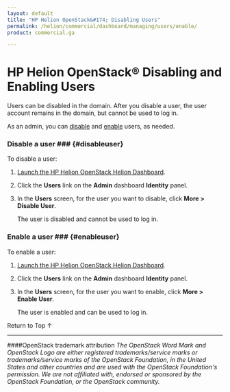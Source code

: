 ```yaml
---
layout: default
title: "HP Helion OpenStack&#174; Disabling Users"
permalink: /helion/commercial/dashboard/managing/users/enable/
product: commercial.ga

---
```

<!--UNDER REVISION-->

<script>

function PageRefresh {
onLoad="window.refresh"
}

PageRefresh();

</script>

<!--
<p style="font-size: small;"> <a href="/helion/commercial/ga1/install/">&#9664; PREV</a> | <a href="/helion/commercial/ga1/install-overview/">&#9650; UP</a> | <a href="/helion/commercial/ga1/">NEXT &#9654;</a> </p>
-->

# HP Helion OpenStack&#174; Disabling and Enabling Users

Users can be disabled in the domain. After you disable a user, the user account remains in the domain, but cannot be used to log in. </p>

As an admin, you can [disable](#disableuser) and [enable](#enableuser) users, as needed.</p>

### Disable a user ### {#disableuser}

To disable a user:</p>

1. [Launch the HP Helion OpenStack Helion Dashboard](/helion/openstack/dashboard/login/).

2. Click the <strong>Users</strong> link on the <strong>Admin</strong> dashboard <strong>Identity</strong> panel.</p>

3. In the <strong>Users</strong> screen, for the user you want to disable, click <strong>More &gt; Disable User</strong>.</p>

	The user is disabled and cannot be used to log in.</p>

### Enable a user ### {#enableuser}

To enable a user:</p>

1. [Launch the HP Helion OpenStack Helion Dashboard](/helion/openstack/dashboard/login/).

2. Click the <strong>Users</strong> link on the <strong>Admin</strong> dashboard <strong>Identity</strong> panel.</p>

3. In the <strong>Users</strong> screen, for the user you want to enable, click <strong>More &gt; Enable User</strong>.</p>

	The user is enabled and can be used to log in.</p>

<a href="#top" style="padding:14px 0px 14px 0px; text-decoration: none;"> Return to Top &#8593; </a>


----
####OpenStack trademark attribution
*The OpenStack Word Mark and OpenStack Logo are either registered trademarks/service marks or trademarks/service marks of the OpenStack Foundation, in the United States and other countries and are used with the OpenStack Foundation's permission. We are not affiliated with, endorsed or sponsored by the OpenStack Foundation, or the OpenStack community.*
